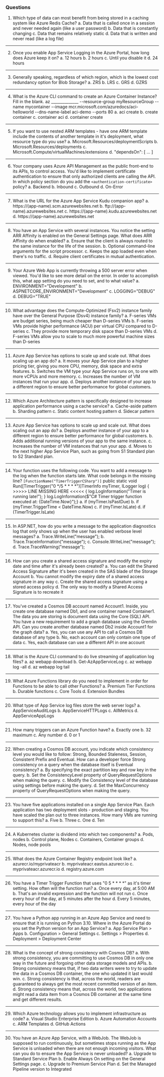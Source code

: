 ### Questions

1. Which type of data can most benefit from being stored in a caching system like Azure Redis Cache?
a. Data that is called once in a session and never needed again (like a user password)
b. Data that is constantly changing
c. Data that remains relatively static
d. Data that is written and never read (like a log file)

---

2. Once you enable App Service Logging in the Azure Portal, how long does Azure keep it on?
a. 12 hours
b. 2 hours
c. Until you disable it
d. 24 hours

---

3. Generally speaking, regardless of which region, which is the lowest cost redundancy option for Blob Storage?
a. ZRS
b. LRS
c. GRS
d. GZRS

---

4. What is the Azure CLI command to create an Azure Container Instance? Fill in the blank. az ______________ --resource-group myResourceGroup --name mycontainer --image mcr.microsoft.com/azuredocs/aci-helloworld --dns-name-label aci-demo --ports 80
a. aci create
b. create container
c. container aci
d. container create

---

5. If you want to use nested ARM templates - have one ARM template include the contents of another template in it's deployment, what resource type do you use?
a. Microsoft.Resources/deploymentScripts
b. Microsoft.Resources/deployments
c. Microsoft.Compute/virtualMachines/extensions
d. "dependsOn": [ ... ]

---

6. Your company uses Azure API Management as the public front-end to its APIs, to control access. You'd like to implement certificate authentication to ensure that only authorized clients are calling the API. In which policy section do you add the ```<authentication-certificate>``` policy?
a. Backend
b. Inbound
c. Outbound
d. On-Error

---

7. What is the URL for the Azure App Service Kudu companion app?
a. https://(app-name).scm.azurewebsites.net
b. ftp://(app-name).azurewebsites.net
c. https://(app-name).kudu.azurewebsites.net
d. https://(app-name).azurewebsites.net

---

8. You have an App Service with several instances. You notice the setting ARR Affinity is enabled on the General Settings page. What does ARR Affinity do when enabled?
a. Ensure that the client is always routed to the same instance for the life of the session.
b. Optional command-line arguments for the script processor.
c. Keeps the app loaded even when there's no traffic.
d. Require client certificates in mutual authentication.

---

9. Your Azure Web App is currently throwing a 500 server error when viewed. You'd like to see more detail on the error. In order to accomplish this, what app setting do you need to set, and to what value?
a. ENVIRONMENT="Development"
b. ASPNETCORE_ENVIRONMENT="Development"
c. LOGGING="DEBUG"
d. DEBUG="TRUE"

---

10. What advantage does the Compute-Optimized (Fsv2) instance family have over the General Purpose (Dsv4) instance family?
a. F-series VMs are budget series, being much cheaper than D-series VMs
b. F-series VMs provide higher performance (ACU) per virtual CPU compared to D-series
c. They provide more temporary disk space than D-series VMs
d. F-series VMs allow you to scale to much more powerful machine sizes than D-series

---

11. Azure App Service has options to scale up and scale out. What does scaling up an app do?
a. It moves your App Service plan to a higher pricing tier, giving you more CPU, memory, disk space and extra features.
b. Switches the VM type your App Service runs on, to one with more vCPUs and more memory.
c. Increases the number of VM instances that run your app.
d. Deploys another instance of your app to a different region to ensure better performance for global customers.

---

12. Which Azure Architecture pattern is specifically designed to increase application performance using a cache service?
a. Cache-aside pattern
b. Sharding pattern
c. Static content hosting pattern
d. Sidecar pattern

---

13. Azure App Service has options to scale up and scale out. What does scaling out an app do?
a. Deploys another instance of your app to a different region to ensure better performance for global customers.
b. Adds additional running versions of your app to the same instance.
c. Increases the number of VM instances that run your app.
d. Moves to the next higher App Service Plan, such as going from S1 Standard plan to S2 Standard plan.

---

14. Your function uses the following code. You want to add a message to the log when the function starts late. What code belongs in the missing line? `[FunctionName("TimerTriggerCSharp")]` public static void Run([TimerTrigger("0 */5 * * * *")]TimerInfo myTimer, ILogger log) { >>>>> LINE MISSING HERE <<<<< { log.LogInformation("Timer is running late!"); } log.LogInformation($"C# Timer trigger function executed at: {DateTime.Now}");}
a. if (myTimer.IsPastDue)
b. if (myTimer.TriggerTime < DateTime.Now)
c. if (myTimer.IsLate)
d. if (TimerTrigger.IsLate)

---

15. In ASP.NET, how do you write a message to the application diagnostics log that only shows up when the user has enabled verbose level messages?
a. Trace.WriteLine("message");
b. Trace.TraceInformation("message");
c. Console.WriteLine("message");
d. Trace.TraceWarning("message");

---

16. How can you create a shared access signature and modify the expiry date and time after it's already been created?
a. You can edit the Shared Access Signature after it's been created in the SAS blade of the Storage Account
b. You cannot modify the expiry date of a shared access signature in any way
c. Create the shared access signature using a stored access policy
d. The only way to modify a Shared Access Signature is to recreate it

---

17. You've created a Cosmos DB account named Account1. Inside, you create one database named Db1, and one container named Container1. The data you are storing is document data using the Core (SQL) API. You have a new requirement to add a graph database using the Gremlin API. Can you create another database named Db2 inside Account1 for the graph data?
a. Yes, you can use any API to call a Cosmos DB database of any type
b. No, each account can only contain one type of data
c. Yes, each database can use a different API in one account

---

18. What is the Azure CLI command to do live streaming of application log files?
a. az webapp download
b. Get-AzAppServiceLog
c. az webapp log -all
d. az webapp log tail

---

19. What Azure Functions library do you need to implement in order for Functions to be able to call other Functions?
a. Premium Tier Functions
b. Durable functions
c. Core Tools
d. Extension Bundles

---

20. What type of App Service log files store the web server logs?
a. AppServiceAuditLogs
b. AppServiceHTTPLogs
c. AllMetrics
d. AppServiceAppLogs

---

21. How many triggers can an Azure Function have?
a. Exactly one
b. 32 maximum
c. Any number
d. 0 or 1

---

22. When creating a Cosmos DB account, you indicate which consistency level you would like to follow: Strong, Bounded Staleness, Session, Consistent Prefix and Eventual. How can a developer force Strong consistency on a query when the database itself is Eventual consistency?
a. By specifying the exact partition key and row key in the query.
b. Set the ConsistencyLevel property of QueryRequestOptions when making the query.
c. Modify the Consistency level of the database using settings before making the query.
d. Set the MaxConcurrency property of QueryRequestOptions when making the query.

---

23. You have five applications installed on a single App Service Plan. Each application has two deployment slots - production and staging. You have scaled the plan out to three instances. How many VMs are running to support this?
a. Five
b. Three
c. One
d. Ten

---

24. A Kubernetes cluster is dividend into which two components?
a. Pods, nodes
b. Control plane, Nodes
c. Containers, Container groups
d. Nodes, node pools

---

25. What does the Azure Container Registry endpoint look like?
a. azurecr.io/myprivateacr
b. myprivateacr.eastus.azurecr.io
c. myprivateacr.azurecr.io
d. registry.azure.com

---

26. You have a Timer Trigger Function that uses "0 5 * * * *" as it's timer setting. How often will the function run?
a. Once every day, at 5:00 AM
b. That's an invalid expression and the function will not run
c. Once every hour of the day, at 5 minutes after the hour
d. Every 5 minutes, every hour of the day

---

27. You have a Python app running in an Azure App Service and need to ensure that it is running on Python 3.10. Where in the Azure Portal do you set the Python version for an App Service?
a. App Service Plan > Apps
b. Configuration > General Settings
c. Settings > Properties
d. Deployment > Deployment Center

---

28. What is the concept of strong consistency with Cosmos DB?
a. With strong consistency, you are committing to use Cosmos DB in only one way in the future and forgoing other data storage models and APIs.
b. Strong consistency means that, if two data writers were to try to update the data in a Cosmos DB container, the one who updated it last would win.
c. Strong consistency is that, across the world, readers are guaranteed to always get the most recent committed version of an item.
d. Strong consistency means that, across the world, two applications might read a data item from a Cosmos DB container at the same time and get different results.

---

29. Which Azure technology allows you to implement infrastructure as code?
a. Visual Studio Enterprise Edition
b. Azure Automation Accounts
c. ARM Templates
d. GitHub Actions

---

30. You have an Azure App Service, with a WebJob. The WebJob is supposed to run continuously, but sometimes stops running as the App Service is unloaded when there are not enough incoming visitors. What can you do to ensure the App Service is never unloaded?
a. Upgrade to Standard Service Plan
b. Enable Always On setting on the General Settings page.
c. Upgrade to Premium Service Plan
d. Set the Managed Pipeline version to Integrated